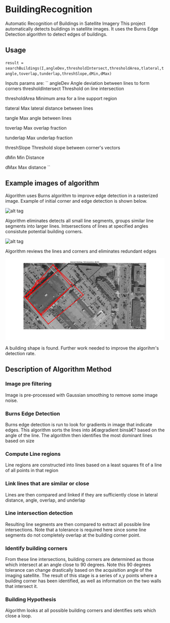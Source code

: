 # BuildingRecognition
Automatic Recognition of Buildings in Satellite Imagery
This project automatically detects buildings in satellite images. It uses the Burns Edge Detection algorithm to detect edges of buildings.

## Usage
``result = searchBuildings(I,angleDev,thresholdIntersect,thresholdArea,tlateral,tangle,toverlap,tunderlap,threshSlope,dMin,dMax)``

Inputs params are:
``
angleDev              Angle deviation between lines to form corners
thresholdIntersect    Threshold on line intersection

thresholdArea         Minimum area for a line support region

tlateral              Max lateral distance between lines

tangle                Max angle between lines

toverlap              Max overlap fraction

tunderlap             Max underlap fraction

threshSlope           Threshold slope between corner's vectors

dMin                  Min Distance

dMax                  Max distance
``

## Example images of algorithm

Algorithm uses Burns algorithm to improve edge detection in a rasterized image. Example of initial corner and edge detection is shown below. 

![alt tag](output/1_edges_corners.png?raw=true "Image Title")

Algorithm eliminates detects all small line segments, groups similar line segments into larger lines. Intsersections of lines at specified angles consistute potential building corners.

![alt tag](output/2_line_reduction.png?raw=true "Image Title")

Algorithm reviews the lines and corners and eliminates redundant edges

![alt tag](output/3_building_pred.png?raw=true "Image Title")

A building shape is found. Further work needed to improve the algorihm's detection rate.

## Description of Algorithm Method

### Image pre filtering
Image is pre-processed with Gaussian smoothing to remove some image noise.
### Burns Edge Detection
Burns edge detection is run to look for gradients in image that indicate edges. This algorithm sorts the lines into â€œgradient binsâ€? based on the angle of the line. The algorithm then identifies the most dominant lines based on size
### Compute Line regions
Line regions are constructed into lines based on a least squares fit of a line of all points in that region
### Link lines that are similar or close
Lines are then compared and linked if they are sufficiently close in lateral distance, angle, overlap, and underlap
### Line intersection detection
Resulting line segments are then compared to extract all possible line intersections. Note that a tolerance is required here since some line segments do not completely overlap at the building corner point.
### Identify building corners
From these line intersections, building corners are determined as those which intersect at an angle close to 90 degrees. Note this 90 degrees tolerance can change drastically based on the acquisition angle of the imaging satellite. The result of this stage is a series of x,y points where a building corner has been identified, as well as information on the two walls that intersect it.
### Building Hypothesis
Algorithm looks at all possible building corners and identifies sets which close a loop.
